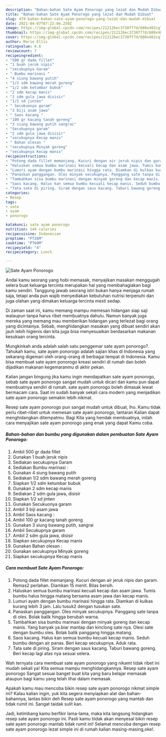 ```yaml
---
description: "Bahan-bahan Sate Ayam Ponorogo yang lezat dan Mudah Dibuat"
title: "Bahan-bahan Sate Ayam Ponorogo yang lezat dan Mudah Dibuat"
slug: 479-bahan-bahan-sate-ayam-ponorogo-yang-lezat-dan-mudah-dibuat
date: 2021-04-07T07:22:04.250Z
image: https://img-global.cpcdn.com/recipes/212126ec3738ff7d/680x482cq70/sate-ayam-ponorogo-foto-resep-utama.jpg
thumbnail: https://img-global.cpcdn.com/recipes/212126ec3738ff7d/680x482cq70/sate-ayam-ponorogo-foto-resep-utama.jpg
cover: https://img-global.cpcdn.com/recipes/212126ec3738ff7d/680x482cq70/sate-ayam-ponorogo-foto-resep-utama.jpg
author: Marie Ellis
ratingvalue: 4.6
reviewcount: 7
recipeingredient:
- "500 gr dada fillet"
- "1 buah jeruk nipis"
- "secukupnya Garam"
- " Bumbu marinasi "
- "4 siung bawang putih"
- "1/2 sdm bawang merah goreng"
- "1/2 sdm ketumbar bubuk"
- "2 sdm kecap manis"
- "2 sdm gula jawa disisir"
- "1/2 sd jinten"
- " Secukuonya garam"
- "3 biji asam jawa"
- " Saos kacang "
- "100 gr kacang tanah goreng"
- "3 siung bawang putih sangrai"
- "Secukupnya garam"
- "2 sdm gula jawa disisir"
- "secukupnya Kecap manis"
- " Bahan olesan "
- "secukupnya Minyak goreng"
- "secukupnya Kecap manis"
recipeinstructions:
- "Potong dada fillet memanjang. Kucuri dengan air jeruk nipis dan garam. Remas2 perlahan. Diamkan 15 menit. Bilas bersih."
- "Haluskan semua bumbu marinasi kecuali kecap dan asam jawa. Tumis bumbu halus hingga matang bersama asam jawa dan kecap manis."
- "Lumuri ayam dengan bumbu marinasi hingga rata. Diamkan di kulkas kurang lebih 3 jam. Lalu tusuk2 dengan tusukan sate."
- "Panaskan panggangan. Oles minyak secukupnya. Panggang sate tanpa di oles. Bolak balik hingga berubah warna."
- "Tambahkan sisa bumbu marinasi dengan minyak goreng dan kecap manis. Yang banyak ya.biar mantap dan kinclong sate nya. Olesi sate dengan bumbu oles. Bolak balik panggang hingga matang."
- "Saos kacang. Halus kan semua bumbu kecuali kecap manis. Seduh bumbu dengan air panas. Beri kecap secukupnya. Aduk rata."
- "Tata sate di piring. Siram dengan saus kacang. Taburi bawang goreng. Beri kecap lagi atas nya sesuai selera."
categories:
- Resep
tags:
- sate
- ayam
- ponorogo

katakunci: sate ayam ponorogo 
nutrition: 144 calories
recipecuisine: Indonesian
preptime: "PT26M"
cooktime: "PT60M"
recipeyield: "4"
recipecategory: Lunch

---
```



![Sate Ayam Ponorogo](https://img-global.cpcdn.com/recipes/212126ec3738ff7d/680x482cq70/sate-ayam-ponorogo-foto-resep-utama.jpg)

Andai kamu seorang yang hobi memasak, menyajikan masakan menggugah selera buat keluarga tercinta merupakan hal yang membahagiakan bagi kamu sendiri. Tanggung jawab seorang istri bukan hanya menjaga rumah saja, tetapi anda pun wajib menyediakan kebutuhan nutrisi terpenuhi dan juga olahan yang dimakan keluarga tercinta mesti sedap.

Di zaman  saat ini, kamu memang mampu memesan hidangan siap saji walaupun tanpa harus ribet membuatnya dahulu. Namun banyak juga mereka yang memang mau memberikan hidangan yang terlezat bagi orang yang dicintainya. Sebab, menghidangkan masakan yang dibuat sendiri akan jauh lebih higienis dan kita juga bisa menyesuaikan berdasarkan makanan kesukaan orang tercinta. 



Mungkinkah anda adalah salah satu penggemar sate ayam ponorogo?. Tahukah kamu, sate ayam ponorogo adalah sajian khas di Indonesia yang sekarang digemari oleh orang-orang di berbagai tempat di Indonesia. Kamu bisa membuat sate ayam ponorogo kreasi sendiri di rumah dan boleh dijadikan makanan kegemaranmu di akhir pekan.

Kalian jangan bingung jika kamu ingin mendapatkan sate ayam ponorogo, sebab sate ayam ponorogo sangat mudah untuk dicari dan kamu pun dapat membuatnya sendiri di rumah. sate ayam ponorogo boleh dimasak lewat bermacam cara. Saat ini sudah banyak sekali cara modern yang menjadikan sate ayam ponorogo semakin lebih nikmat.

Resep sate ayam ponorogo pun sangat mudah untuk dibuat, lho. Kamu tidak perlu ribet-ribet untuk memesan sate ayam ponorogo, lantaran Kalian dapat menghidangkan ditempatmu. Bagi Kita yang hendak membuatnya, inilah cara menyajikan sate ayam ponorogo yang enak yang dapat Kamu coba.

<!--inarticleads1-->

##### Bahan-bahan dan bumbu yang digunakan dalam pembuatan Sate Ayam Ponorogo:

1. Ambil 500 gr dada fillet
1. Gunakan 1 buah jeruk nipis
1. Sediakan secukupnya Garam
1. Sediakan  Bumbu marinasi :
1. Gunakan 4 siung bawang putih
1. Sediakan 1/2 sdm bawang merah goreng
1. Siapkan 1/2 sdm ketumbar bubuk
1. Gunakan 2 sdm kecap manis
1. Sediakan 2 sdm gula jawa, disisir
1. Siapkan 1/2 sd jinten
1. Gunakan  Secukuonya garam
1. Ambil 3 biji asam jawa
1. Ambil  Saos kacang :
1. Ambil 100 gr kacang tanah goreng
1. Gunakan 3 siung bawang putih, sangrai
1. Ambil Secukupnya garam
1. Ambil 2 sdm gula jawa, disisir
1. Siapkan secukupnya Kecap manis
1. Gunakan  Bahan olesan :
1. Gunakan secukupnya Minyak goreng
1. Siapkan secukupnya Kecap manis




<!--inarticleads2-->

##### Cara membuat Sate Ayam Ponorogo:

1. Potong dada fillet memanjang. Kucuri dengan air jeruk nipis dan garam. Remas2 perlahan. Diamkan 15 menit. Bilas bersih.
1. Haluskan semua bumbu marinasi kecuali kecap dan asam jawa. Tumis bumbu halus hingga matang bersama asam jawa dan kecap manis.
1. Lumuri ayam dengan bumbu marinasi hingga rata. Diamkan di kulkas kurang lebih 3 jam. Lalu tusuk2 dengan tusukan sate.
1. Panaskan panggangan. Oles minyak secukupnya. Panggang sate tanpa di oles. Bolak balik hingga berubah warna.
1. Tambahkan sisa bumbu marinasi dengan minyak goreng dan kecap manis. Yang banyak ya.biar mantap dan kinclong sate nya. Olesi sate dengan bumbu oles. Bolak balik panggang hingga matang.
1. Saos kacang. Halus kan semua bumbu kecuali kecap manis. Seduh bumbu dengan air panas. Beri kecap secukupnya. Aduk rata.
1. Tata sate di piring. Siram dengan saus kacang. Taburi bawang goreng. Beri kecap lagi atas nya sesuai selera.




Wah ternyata cara membuat sate ayam ponorogo yang nikamt tidak ribet ini mudah sekali ya! Kita semua mampu menghidangkannya. Resep sate ayam ponorogo Sangat sesuai banget buat kita yang baru belajar memasak ataupun bagi kamu yang telah lihai dalam memasak.

Apakah kamu mau mencoba bikin resep sate ayam ponorogo nikmat simple ini? Kalau kalian ingin, yuk kita segera menyiapkan alat dan bahan-bahannya, lantas bikin deh Resep sate ayam ponorogo yang mantab dan tidak rumit ini. Sangat taidak sulit kan. 

Jadi, ketimbang kamu berfikir lama-lama, maka kita langsung hidangkan resep sate ayam ponorogo ini. Pasti kamu tiidak akan menyesal bikin resep sate ayam ponorogo mantab tidak rumit ini! Selamat mencoba dengan resep sate ayam ponorogo lezat simple ini di rumah kalian masing-masing,oke!.

